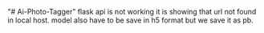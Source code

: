 "# Ai-Photo-Tagger" 
flask api is not working it is showing that url not found in local host.
model also have to be save in h5 format but we save it as pb.
